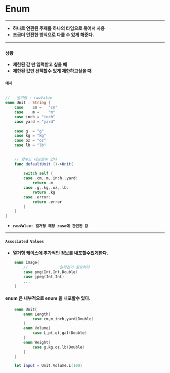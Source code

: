 # Enum
---
- **하나로 연관된 주제를 하나의 타입으로 묶어서 사용**
- **조금더 안전한 방식으로 다룰 수 있게 해준다.**
---
### `상황`
-   **제한된 값 만 입력받고 싶을 때**
-  **제한된 값만 선택할수 있게 제한하고싶을 때**

#### `예시`
```swift 

//   열거형 : rawValue
enum Unit : String {
    case    cm =   "cm"
    case    m =    "m"
    case inch = "inch"
    case yard = "yard"
    
    case g  = "g"
    case kg = "kg"
    case oz = "oz"
    case lb = "lb"
    
    
    // 함수도 내포할수 있다
    func defaultUnit ()->Unit{
        
        switch self {
        case .cm,.m,.inch,.yard:
            return .m
        case .g,.kg,.oz,.lb:
            return .kg
        case .error:
            return .error
        }
    }
}
```
- **`rawValue: 열거형 해당 case에 관련된 값`**

---
#### `Associated Values`
 - **열거형 케이스에 추가적인 정보를 내포할수있게한다.**

``` swift
    enum image{
        //              알파값이 필요하다
        case png(Int,Int,Double)
        case jpeg(Int,Int)
        ...
    }

```

#### enum 은 내부적으로 enum 을 내포할수 있다.

```swift
    enum Unit{
        enum Length{
            case cm,m,inch,yard(Double)
        }
        enum Volume{
            case L,pt,qt,gal(Double)
        }
        enum Weight{
            case g,kg,oz,lb(Double)
        }
    }

    let input = Unit.Volume.L(100)
```